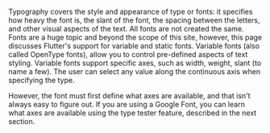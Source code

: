 Typography covers the style and appearance of
type or fonts: it specifies how heavy the font is,
the slant of the font, the spacing between
the letters, and other visual aspects of the text.
All fonts are not created the same. Fonts are a huge
topic and beyond the scope of this site, however,
this page discusses Flutter's support for variable
and static fonts.
Variable fonts (also called OpenType fonts),
allow you to control pre-defined aspects of text styling.
Variable fonts support specific axes, such as width,
weight, slant (to name a few).
The user can select any value along the continuous axis
when specifying the type.

However, the font must first define what axes are available,
and that isn't always easy to figure out. If you are using
a Google Font, you can learn what axes are available using
the type tester feature, described in the next section.
